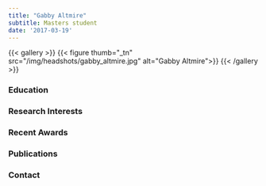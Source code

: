 ```yaml
---
title: "Gabby Altmire"
subtitle: Masters student 
date: '2017-03-19'
---
```



{{< gallery >}}
  {{< figure thumb="_tn" src="/img/headshots/gabby_altmire.jpg" alt="Gabby Altmire">}}
{{< /gallery >}} 

<!--more-->
### Education


### Research Interests


### Recent Awards

### Publications


### Contact
